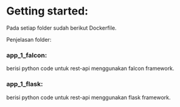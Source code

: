 # Getting started:
Pada setiap folder sudah berikut Dockerfile.

Penjelasan folder:

### app_1_falcon:
berisi python code untuk rest-api menggunakan falcon framework.

### app_1_flask:
berisi python code untuk rest-api menggunakan flask framework.